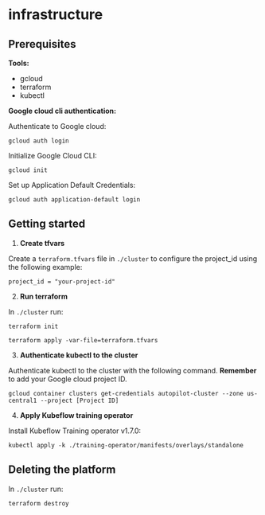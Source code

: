 # infrastructure

## Prerequisites

**Tools:**
- gcloud
- terraform
- kubectl

**Google cloud cli authentication:**

Authenticate to Google cloud:
```
gcloud auth login
```

Initialize Google Cloud CLI:
```
gcloud init
```

Set up Application Default Credentials:
```
gcloud auth application-default login
```

## Getting started

1. **Create tfvars**

Create a `terraform.tfvars` file in `./cluster` to configure the project_id using the following example:

```
project_id = "your-project-id"
```

2. **Run terraform**

In `./cluster` run:

```
terraform init
```

```
terraform apply -var-file=terraform.tfvars
```

3. **Authenticate kubectl to the cluster**

Authenticate kubectl to the cluster with the following command. **Remember** to add your Google cloud project ID.
```
gcloud container clusters get-credentials autopilot-cluster --zone us-central1 --project [Project ID]
```

4. **Apply Kubeflow training operator**

Install Kubeflow Training operator v1.7.0:
```
kubectl apply -k ./training-operator/manifests/overlays/standalone
```

## Deleting the platform

In `./cluster` run:

```
terraform destroy
```
